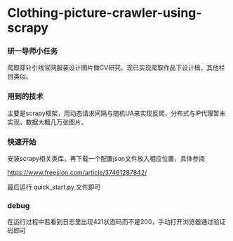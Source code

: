 # Clothing-picture-crawler-using-scrapy
### 研一导师小任务

爬取穿针引线官网服装设计图片做CV研究。现已实现爬取作品下设计稿，其他栏目类似。

### 用到的技术

主要是scrapy框架，用动态请求间隔与随机UA来实现反爬，分布式与IP代理暂未实现。数据大概几万张图片。

### 快速开始

安装scrapy相关类库，再下载一个配置json文件放入相应位置，具体参阅

https://www.freesion.com/article/37461287842/

最后运行 quick_start.py 文件即可
### debug
在运行过程中若看到日志里出现421状态码而不是200，手动打开浏览器通过验证码即可

